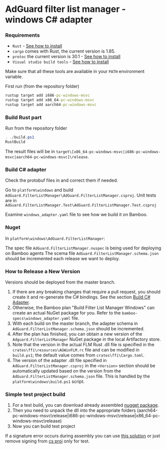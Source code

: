 # AdGuard filter list manager - windows C# adapter

### Requirements

- `Rust` - [See how to install](https://www.rust-lang.org/tools/install)
- `cargo` comes with Rust, the current version is 1.85.
- `protoc` the current version is 30.1 - [See how to install](https://grpc.io/docs/protoc-installation/)
- `Visual studio build tools` - [See how to install](https://visualstudio.microsoft.com/ru/downloads/#build-tools-for-visual-studio-2022) 

Make sure that all these tools are available in your `PATH` environment variable.

First run (from the repository folder)

```cmd
rustup target add i686-pc-windows-msvc
rustup target add x86_64-pc-windows-msvc
rustup target add aarch64-pc-windows-msvc
```

### Build Rust part

Run from the repository folder

```powershell
. ./build.ps1
RustBuild
```

The result files will be in `target\[x86_64-pc-windows-msvc|i686-pc-windows-msvc|aarch64-pc-windows-msvc]\release`.

### Build C# adapter

Check the protobuf files in and correct them if needed.

Go to `platform\windows` and build `AdGuard.FilterListManager\AdGuard.FilterListManager.csproj`. Unit tests are in `AdGuard.FilterListManager.Test\AdGuard.FilterListManager.Test.csproj`

Examine `windows_adapter.yaml` file to see how we build it on Bamboo.

### Nuget

In `platform\windows\AdGuard.FilterListManager`:

The spec file `AdGuard.FilterListManager.nuspec` is being used for deploying on Bamboo agents
The scema file `AdGuard.FilterListManager.schema.json` should be incremented each release we want to deploy.

### How to Release a New Version

Versions should be deployed from the master branch.

1. If there are any breaking changes that require a pull request, you should create it and re-generate the C# bindings. See the section [Build C# Adapter](#build-c-adapter).
2. Otherwise, the Bamboo plan "Build Filter List Manager Windows" can create an actual NuGet package for you. Refer to the `bamboo-specs\windows_adapter.yaml` file.
3. With each build on the master branch, the adapter schema in `AdGuard.FilterListManager.schema.json` should be incremented.
4. After the plan has finished, you can obtain a new version of the `Adguard.FilterListManager` NuGet package in the local Artifactory store.
5. Note that the version in the actual FLM Rust .dll file is specified in the `crates\ffi\resources\AGWinFLM.rc` file and can be modified in `build.ps1`; the default value comes from `crates\ffi\Cargo.toml`.
6. The version of the adapter .dll file specified in `AdGuard.FilterListManager.csproj` in the `<Version>` section should be automatically updated based on the version from the `AdGuard.FilterListManager.schema.json` file. This is handled by the `platform\windows\build.ps1` script.

### Simple test project build
1. For a test build, you can download already assembled [nugget package](https://art.int.agrd.dev/artifactory/webapp/#/artifacts/browse/tree/General/adguard-windows/7.18.4771.0-windows-nightly/AdGuard-v7.18.4771.0-windows-nightly.exe).
2. Then you need to unpack the dll into the appropriate folders (aarch64-pc-windows-msvc\release|i686-pc-windows-msvc\release|x86_64-pc-windows-msvc\release)
3. Now you can build test project

If a signature error occurs during assembly you can use [this solution](https://www.notion.so/adguard/sn-Vr-7f55f6d2080546c1a3fd69d509e926a2) or just remove signing from [cs proj](https://bit.int.agrd.dev/projects/ADGUARD-CORE-LIBS/repos/filter-list-manager/browse/platform/windows/AdGuard.FilterListManager/AdGuard.FilterListManager.csproj#39) only for test.
